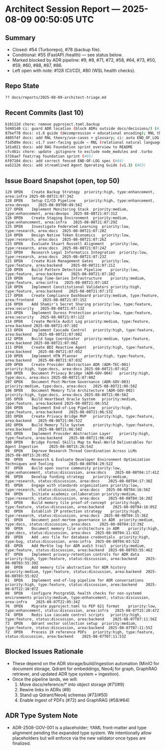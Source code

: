 # Architect Session Report — 2025-08-09 00:50:05 UTC

## Summary
- Closed: #54 (Turborepo), #78 (backup file).
- Conditional: #55 (FastAPI /health) — see status below.
- Marked blocked by ADR pipeline: #9, #8, #71, #72, #58, #64, #73, #50, #59, #60, #88, #87, #86.
- Left open with note: #128 (CI/CD), #80 (WSL health checks).

## Repo State
```bash
?? docs/reports/2025-08-09-architect-triage.md
```

## Recent Commits (last 10)
```bash
b10112d chore: remove pyproject.toml.backup
5d40140 ci: guard ADR location (block ADRs outside docs/decisions/) (#134)
87bef78 docs: v1.8 guide (decompression + educational encoding); RNL theory refined; glossary trimmed; examples cookbook added (#131)
4805f4f docs: add RNL theory/use-cases + glossary; ci: auto END_OF_LOG on PR merge (#130)
f1d589e docs: v1.7 user-facing guide — RNL (relational natural language), dialect switching, plain END_OF_LOG, pre-lint hooks
1d1a021 docs: add RAG Foundation sprint overview to README
cfc461c chore: update .gitignore to exclude node_modules and .turbo
5726ae7 feat/rag foundation sprint (#85)
6f07104 docs: add correct fenced END-OF-LOG spec (#84)
ea52126 docs: add streamlined Agent Operating Guide (v1.3) (#83)
```

## Issue Board Snapshot (open, top 50)
```
129	OPEN	Create Backup Strategy	priority:high, type:enhancement, area:infra	2025-08-08T21:07:34Z
128	OPEN	Setup CI/CD Pipeline	priority:high, type:enhancement, area:devops	2025-08-09T00:49:56Z
127	OPEN	Implement Monitoring Stack	priority:medium, type:enhancement, area:devops	2025-08-08T21:07:31Z
126	OPEN	Create Staging Environment	priority:medium, type:enhancement, area:infra	2025-08-08T21:07:29Z
125	OPEN	Investigate Federated Learning	priority:low, type:research, area:docs	2025-08-08T21:07:28Z
124	OPEN	Design Native Token Economics	priority:low, type:research, area:docs	2025-08-08T21:07:26Z
123	OPEN	Evaluate Stuart Russell Alignment	priority:low, type:research, area:docs	2025-08-08T21:07:24Z
122	OPEN	Research Legal Informatics Integration	priority:low, type:research, area:docs	2025-08-08T21:07:23Z
121	OPEN	Create Risk Management Gates	priority:low, type:feature, area:backend	2025-08-08T21:07:21Z
120	OPEN	Build Pattern Detection Pipeline	priority:low, type:feature, area:backend	2025-08-08T21:07:20Z
119	OPEN	Setup Time-Series Infrastructure	priority:medium, type:feature, area:infra	2025-08-08T21:07:18Z
118	OPEN	Implement Constitutional Validators	priority:high, type:feature, area:backend	2025-08-08T21:07:17Z
117	OPEN	Create Compliance Dashboard	priority:medium, type:feature, area:frontend	2025-08-08T21:07:15Z
116	OPEN	Add Shamir's Secret Sharing	priority:low, type:feature, area:security	2025-08-08T21:07:13Z
115	OPEN	Implement Duress Protection	priority:low, type:feature, area:security	2025-08-08T21:07:12Z
114	OPEN	Create Merkle Audit Log	priority:medium, type:feature, area:backend	2025-08-08T21:07:10Z
113	OPEN	Implement Cascade Control	priority:high, type:feature, area:backend	2025-08-08T21:07:08Z
112	OPEN	Build Saga Coordinator	priority:medium, type:feature, area:backend	2025-08-08T21:07:06Z
111	OPEN	Create BDI Reactive Agent	priority:high, type:feature, area:backend	2025-08-08T21:07:05Z
110	OPEN	Implement HTN Planner	priority:high, type:feature, area:backend	2025-08-08T21:07:03Z
109	OPEN	Create Provider Abstraction ADR (ADR-TEC-001)	priority:high, type:docs, area:docs	2025-08-08T21:07:01Z
108	OPEN	Document Privacy Bridge (ADR-GOV-004)	priority:high, type:docs, area:docs	2025-08-08T21:07:00Z
107	OPEN	Document Post-Mortem Governance (ADR-GOV-003)	priority:medium, type:docs, area:docs	2025-08-08T21:06:58Z
106	OPEN	Document Memory Tile Architecture (ADR-GOV-002)	priority:high, type:docs, area:docs	2025-08-08T21:06:56Z
105	OPEN	Build Heartbeat Oracle System	priority:medium, type:feature, area:backend	2025-08-08T21:06:55Z
104	OPEN	Implement End-of-Log Pipeline	priority:high, type:feature, area:backend	2025-08-08T21:06:53Z
103	OPEN	Create Privacy Bridge MVP	priority:high, type:feature, area:backend	2025-08-08T21:06:52Z
102	OPEN	Build Memory Tile System	priority:high, type:feature, area:backend	2025-08-08T21:06:50Z
101	OPEN	Implement Provider Abstraction Layer	priority:high, type:feature, area:backend	2025-08-08T21:06:49Z
100	OPEN	Bridge Formal Skills Map to Real-World Deliverables for Agent Ingestion		2025-08-08T15:26:54Z
99	OPEN	Improve Research Thread Coordination Across LLMs		2025-08-08T15:26:05Z
98	OPEN	Research & Evaluate Developer Environment Optimization Techniques and Tooling		2025-08-08T04:29:52Z
97	OPEN	Build open source community	priority:low, type:enhancement, status:discussion, area:docs	2025-08-08T04:17:41Z
96	OPEN	Develop funding strategy	priority:medium, type:research, status:discussion, area:docs	2025-08-08T04:17:30Z
95	OPEN	Engage with standards organizations	priority:low, type:research, status:discussion, area:docs	2025-08-08T04:16:56Z
94	OPEN	Initiate academic collaboration	priority:medium, type:research, status:discussion, area:docs	2025-08-08T04:16:20Z
93	OPEN	Build memory tile proof-of-concept	priority:high, type:feature, status:discussion, area:backend	2025-08-08T04:16:05Z
92	OPEN	Establish IP protection strategy	priority:high, type:research, status:discussion, area:docs	2025-08-08T04:15:36Z
91	OPEN	Document post-mortem governance in ADR	priority:medium, type:docs, status:discussion, area:docs	2025-08-08T04:13:39Z
90	OPEN	Document memory tile architecture in ADR	priority:high, type:docs, status:discussion, area:docs	2025-08-08T04:11:43Z
89	OPEN	Add .env file for database credentials	priority:high, type:bug, status:discussion, area:infra	2025-08-08T04:03:52Z
88	OPEN	Add Merkle log for ADR audit trail	priority:medium, type:feature, status:discussion, area:backend	2025-08-08T03:55:46Z
87	OPEN	Implement privacy-retention controls for ADR data	priority:high, type:feature, status:discussion, area:backend	2025-08-08T03:55:39Z
86	OPEN	Add memory tile abstraction for ADR history	priority:medium, type:feature, status:discussion, area:backend	2025-08-08T03:55:02Z
81	OPEN	Implement end-of-log pipeline for ADR conversations	priority:high, type:feature, status:discussion, area:backend	2025-08-07T22:10:07Z
80	OPEN	Configure PostgreSQL health checks for non-systemd environments	priority:medium, type:enhancement, status:discussion, area:infra	2025-08-07T22:05:34Z
76	OPEN	Migrate pyproject.toml to PEP 621 format	priority:low, type:enhancement, status:discussion, area:infra	2025-08-07T15:20:47Z
74	OPEN	Redis Lua cascade control scripts	priority:high, type:feature, status:discussion, area:backend	2025-08-07T07:11:56Z
73	OPEN	Qdrant vector collection setup	priority:medium, type:feature, status:discussion, area:backend	2025-08-07T07:11:55Z
72	OPEN	Process 19 reference PDFs	priority:high, type:feature, status:discussion, area:backend	2025-08-07T07:11:53Z
```

## Blocked Issues Rationale
- These depend on the ADR storage/build/ingestion automation (MinIO for document storage, Qdrant for embeddings, Neo4j for graph, GraphRAG retriever, and updated ADR type system + ingestion).
- Once the pipeline lands, we will:
  1) Move docs/reference/* into object storage (#71/#9)
  2) Rewire links in ADRs (#8)
  3) Stand up Qdrant/Neo4j schemas (#73/#50)
  4) Enable ingest of PDFs (#72) and GraphRAG (#58/#64)

## ADR Type System Note
- ADR-2508-GOV-001 is a placeholder; YAML front-matter and type alignment pending the expanded type system. We intentionally allow placeholders but will enforce via the new validator once types are finalized.
